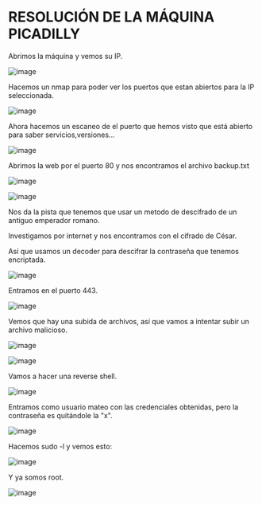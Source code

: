 # RESOLUCIÓN DE LA MÁQUINA PICADILLY

Abrimos la máquina y vemos su IP.

![image](https://github.com/user-attachments/assets/3b20a136-6d31-41fe-bff7-febcd5b20394)

Hacemos un nmap para poder ver los puertos que estan abiertos para la IP seleccionada.

![image](https://github.com/user-attachments/assets/544f9680-3d86-4fd9-86a0-e3873ffa6612)

Ahora hacemos un escaneo de el puerto que hemos visto que está abierto para saber servicios,versiones...

![image](https://github.com/user-attachments/assets/3271c5ad-72a1-45f1-9b78-c17ad13ffc95)

Abrimos la web por el puerto 80 y nos encontramos el archivo backup.txt

![image](https://github.com/user-attachments/assets/ff003742-cb8f-4a80-8aff-a2d7835eaf60)

![image](https://github.com/user-attachments/assets/7f0b5b87-23c3-4bb3-a601-9e022070ff24)

Nos da la pista que tenemos que usar un metodo de descifrado de un antiguo emperador romano.

Investigamos por internet y nos encontramos con el cifrado de César.

Así que usamos un decoder para descifrar la contraseña que tenemos encriptada.

![image](https://github.com/user-attachments/assets/80174690-a0b3-4042-b669-78ba0c0820b7)

Entramos en el puerto 443.

![image](https://github.com/user-attachments/assets/809fde6b-3915-48a4-87e1-e55648417f20)

Vemos que hay una subida de archivos, así que vamos a intentar subir un archivo malicioso.

![image](https://github.com/user-attachments/assets/025fa963-8403-4714-bca0-586f95cf3452)

![image](https://github.com/user-attachments/assets/5ebe4fe7-b62f-4c0f-b2ce-3d855505c5c1)

Vamos a hacer una reverse shell.

![image](https://github.com/user-attachments/assets/82447cf5-8592-49d8-80fa-a56d2d71ea63)

Entramos como usuario mateo con las credenciales obtenidas, pero la contraseña es quitándole la "x".

![image](https://github.com/user-attachments/assets/fd68122f-d42a-4b6e-883b-009b90386af2)

Hacemos sudo -l y vemos esto: 

![image](https://github.com/user-attachments/assets/ab499908-4cda-4751-bbb2-ea748160140a)

Y ya somos root.

![image](https://github.com/user-attachments/assets/b625184c-22e7-4fa8-8387-e348453f2dc9)








